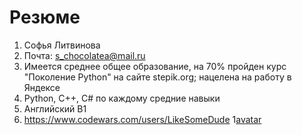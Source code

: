 # Резюме
1. Софья Литвинова
2. Почта: s_chocolatea@mail.ru
3. Имеется среднее общее образование, на 70% пройден курс "Поколение Python" на сайте stepik.org; нацелена на работу в Яндексе
4. Python, C++, C# по каждому средние навыки
5. Английский B1
6. https://www.codewars.com/users/LikeSomeDude
1[avatar](https://github.com/user-attachments/assets/ff2dd7ee-2caa-4b72-b88f-ef372645a5ab)
